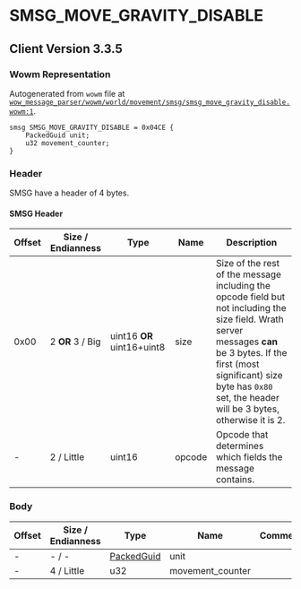 # SMSG_MOVE_GRAVITY_DISABLE

## Client Version 3.3.5

### Wowm Representation

Autogenerated from `wowm` file at [`wow_message_parser/wowm/world/movement/smsg/smsg_move_gravity_disable.wowm:1`](https://github.com/gtker/wow_messages/tree/main/wow_message_parser/wowm/world/movement/smsg/smsg_move_gravity_disable.wowm#L1).
```rust,ignore
smsg SMSG_MOVE_GRAVITY_DISABLE = 0x04CE {
    PackedGuid unit;
    u32 movement_counter;
}
```
### Header

SMSG have a header of 4 bytes.

#### SMSG Header

| Offset | Size / Endianness | Type   | Name   | Description |
| ------ | ----------------- | ------ | ------ | ----------- |
| 0x00   | 2 **OR** 3 / Big           | uint16 **OR** uint16+uint8 | size | Size of the rest of the message including the opcode field but not including the size field. Wrath server messages **can** be 3 bytes. If the first (most significant) size byte has `0x80` set, the header will be 3 bytes, otherwise it is 2.|
| -      | 2 / Little| uint16 | opcode | Opcode that determines which fields the message contains. |

### Body

| Offset | Size / Endianness | Type | Name | Comment |
| ------ | ----------------- | ---- | ---- | ------- |
| - | - / - | [PackedGuid](../types/packed-guid.md) | unit |  |
| - | 4 / Little | u32 | movement_counter |  |

